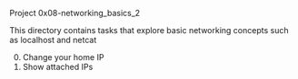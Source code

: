 Project 0x08-networking\_basics\_2

This directory contains tasks that explore basic networking concepts such as
localhost and netcat

  0. Change your home IP
  1. Show attached IPs
